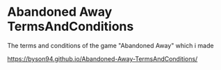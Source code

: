 # Abandoned Away TermsAndConditions
The terms and conditions of the game "Abandoned Away" which i made

https://byson94.github.io/Abandoned-Away-TermsAndConditions/
